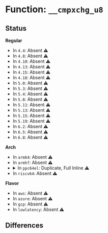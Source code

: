 # Function: <code>__cmpxchg_u8</code>

## Status
<b>Regular</b>
<ul>
<li>
In <code>4.4</code>: Absent ⚠️
</li>
<li>
In <code>4.8</code>: Absent ⚠️
</li>
<li>
In <code>4.10</code>: Absent ⚠️
</li>
<li>
In <code>4.13</code>: Absent ⚠️
</li>
<li>
In <code>4.15</code>: Absent ⚠️
</li>
<li>
In <code>4.18</code>: Absent ⚠️
</li>
<li>
In <code>5.0</code>: Absent ⚠️
</li>
<li>
In <code>5.3</code>: Absent ⚠️
</li>
<li>
In <code>5.4</code>: Absent ⚠️
</li>
<li>
In <code>5.8</code>: Absent ⚠️
</li>
<li>
In <code>5.11</code>: Absent ⚠️
</li>
<li>
In <code>5.13</code>: Absent ⚠️
</li>
<li>
In <code>5.15</code>: Absent ⚠️
</li>
<li>
In <code>5.19</code>: Absent ⚠️
</li>
<li>
In <code>6.2</code>: Absent ⚠️
</li>
<li>
In <code>6.5</code>: Absent ⚠️
</li>
<li>
In <code>6.8</code>: Absent ⚠️
</li>
</ul>
<b>Arch</b>
<ul>
<li>
In <code>arm64</code>: Absent ⚠️
</li>
<li>
In <code>armhf</code>: Absent ⚠️
</li>
<li>
<details>
<summary>In <code>ppc64el</code>: Duplicate, Full Inline ⚠️</summary>

**Collision:** Static Duplication

**Inline:** Full

**Transformation:** False

**Instances:**

```
In arch/powerpc/kernel/fadump.c (0)
Location: arch/powerpc/include/asm/cmpxchg.h:213
Inline: False
```
```
In arch/powerpc/kernel/smp.c (0)
Location: arch/powerpc/include/asm/cmpxchg.h:213
Inline: False
```
```
In arch/powerpc/mm/book3s64/iommu_api.c (0)
Location: arch/powerpc/include/asm/cmpxchg.h:213
Inline: False
```
```
In arch/powerpc/platforms/powernv/idle.c (0)
Location: arch/powerpc/include/asm/cmpxchg.h:213
Inline: False
```
```
In arch/powerpc/platforms/powernv/pci-ioda-tce.c (0)
Location: arch/powerpc/include/asm/cmpxchg.h:213
Inline: False
```
```
In arch/powerpc/xmon/xmon.c (0)
Location: arch/powerpc/include/asm/cmpxchg.h:213
Inline: False
```
```
In arch/powerpc/kvm/book3s_hv_builtin.c (0)
Location: arch/powerpc/include/asm/cmpxchg.h:213
Inline: False
```
```
In arch/powerpc/kvm/book3s_hv_rm_xics.c (0)
Location: arch/powerpc/include/asm/cmpxchg.h:213
Inline: False
```
```
In kernel/panic.c (0)
Location: arch/powerpc/include/asm/cmpxchg.h:213
Inline: False
```
```
In kernel/exit.c (0)
Location: arch/powerpc/include/asm/cmpxchg.h:213
Inline: False
```
```
In kernel/task_work.c (0)
Location: arch/powerpc/include/asm/cmpxchg.h:213
Inline: False
```
```
In kernel/smpboot.c (0)
Location: arch/powerpc/include/asm/cmpxchg.h:213
Inline: False
```
```
In kernel/ucount.c (0)
Location: arch/powerpc/include/asm/cmpxchg.h:213
Inline: False
```
```
In kernel/sched/core.c (0)
Location: arch/powerpc/include/asm/cmpxchg.h:213
Inline: False
```
```
In kernel/sched/fair.c (0)
Location: arch/powerpc/include/asm/cmpxchg.h:213
Inline: False
```
```
In kernel/sched/psi.c (0)
Location: arch/powerpc/include/asm/cmpxchg.h:213
Inline: False
```
```
In kernel/locking/rwsem.c (0)
Location: arch/powerpc/include/asm/cmpxchg.h:213
Inline: False
```
```
In kernel/locking/osq_lock.c (0)
Location: arch/powerpc/include/asm/cmpxchg.h:213
Inline: False
```
```
In kernel/printk/printk_safe.c (0)
Location: arch/powerpc/include/asm/cmpxchg.h:213
Inline: False
```
```
In kernel/rcu/tree.c (0)
Location: arch/powerpc/include/asm/cmpxchg.h:213
Inline: False
```
```
In kernel/time/posix-cpu-timers.c (0)
Location: arch/powerpc/include/asm/cmpxchg.h:213
Inline: False
```
```
In kernel/acct.c (0)
Location: arch/powerpc/include/asm/cmpxchg.h:213
Inline: False
```
```
In kernel/kexec_core.c (0)
Location: arch/powerpc/include/asm/cmpxchg.h:213
Inline: False
```
```
In kernel/debug/kdb/kdb_io.c (0)
Location: arch/powerpc/include/asm/cmpxchg.h:213
Inline: False
```
```
In kernel/trace/ring_buffer.c (0)
Location: arch/powerpc/include/asm/cmpxchg.h:213
Inline: False
```
```
In kernel/trace/tracing_map.c (0)
Location: arch/powerpc/include/asm/cmpxchg.h:213
Inline: False
```
```
In kernel/trace/trace_functions.c (0)
Location: arch/powerpc/include/asm/cmpxchg.h:213
Inline: False
```
```
In kernel/trace/blktrace.c (0)
Location: arch/powerpc/include/asm/cmpxchg.h:213
Inline: False
```
```
In kernel/irq_work.c (0)
Location: arch/powerpc/include/asm/cmpxchg.h:213
Inline: False
```
```
In kernel/bpf/devmap.c (0)
Location: arch/powerpc/include/asm/cmpxchg.h:213
Inline: False
```
```
In kernel/events/core.c (0)
Location: arch/powerpc/include/asm/cmpxchg.h:213
Inline: False
```
```
In kernel/jump_label.c (0)
Location: arch/powerpc/include/asm/cmpxchg.h:213
Inline: False
```
```
In mm/oom_kill.c (0)
Location: arch/powerpc/include/asm/cmpxchg.h:213
Inline: False
```
```
In mm/vmscan.c (0)
Location: arch/powerpc/include/asm/cmpxchg.h:213
Inline: False
```
```
In mm/mmzone.c (0)
Location: arch/powerpc/include/asm/cmpxchg.h:213
Inline: False
```
```
In mm/mmap.c (0)
Location: arch/powerpc/include/asm/cmpxchg.h:213
Inline: False
```
```
In mm/page_alloc.c (0)
Location: arch/powerpc/include/asm/cmpxchg.h:213
Inline: False
```
```
In mm/frontswap.c (0)
Location: arch/powerpc/include/asm/cmpxchg.h:213
Inline: False
```
```
In mm/ksm.c (0)
Location: arch/powerpc/include/asm/cmpxchg.h:213
Inline: False
```
```
In mm/migrate.c (0)
Location: arch/powerpc/include/asm/cmpxchg.h:213
Inline: False
```
```
In mm/huge_memory.c (0)
Location: arch/powerpc/include/asm/cmpxchg.h:213
Inline: False
```
```
In mm/khugepaged.c (0)
Location: arch/powerpc/include/asm/cmpxchg.h:213
Inline: False
```
```
In mm/memcontrol.c (0)
Location: arch/powerpc/include/asm/cmpxchg.h:213
Inline: False
```
```
In mm/cleancache.c (0)
Location: arch/powerpc/include/asm/cmpxchg.h:213
Inline: False
```
```
In mm/memfd.c (0)
Location: arch/powerpc/include/asm/cmpxchg.h:213
Inline: False
```
```
In fs/open.c (0)
Location: arch/powerpc/include/asm/cmpxchg.h:213
Inline: False
```
```
In fs/exec.c (0)
Location: arch/powerpc/include/asm/cmpxchg.h:213
Inline: False
```
```
In fs/namei.c (0)
Location: arch/powerpc/include/asm/cmpxchg.h:213
Inline: False
```
```
In fs/dcache.c (0)
Location: arch/powerpc/include/asm/cmpxchg.h:213
Inline: False
```
```
In fs/inode.c (0)
Location: arch/powerpc/include/asm/cmpxchg.h:213
Inline: False
```
```
In fs/fs-writeback.c (0)
Location: arch/powerpc/include/asm/cmpxchg.h:213
Inline: False
```
```
In fs/nsfs.c (0)
Location: arch/powerpc/include/asm/cmpxchg.h:213
Inline: False
```
```
In fs/buffer.c (0)
Location: arch/powerpc/include/asm/cmpxchg.h:213
Inline: False
```
```
In fs/direct-io.c (0)
Location: arch/powerpc/include/asm/cmpxchg.h:213
Inline: False
```
```
In fs/notify/mark.c (0)
Location: arch/powerpc/include/asm/cmpxchg.h:213
Inline: False
```
```
In fs/eventpoll.c (0)
Location: arch/powerpc/include/asm/cmpxchg.h:213
Inline: False
```
```
In fs/aio.c (0)
Location: arch/powerpc/include/asm/cmpxchg.h:213
Inline: False
```
```
In fs/io_uring.c (0)
Location: arch/powerpc/include/asm/cmpxchg.h:213
Inline: False
```
```
In fs/crypto/keysetup.c (0)
Location: arch/powerpc/include/asm/cmpxchg.h:213
Inline: False
```
```
In fs/verity/enable.c (0)
Location: arch/powerpc/include/asm/cmpxchg.h:213
Inline: False
```
```
In fs/verity/hash_algs.c (0)
Location: arch/powerpc/include/asm/cmpxchg.h:213
Inline: False
```
```
In fs/verity/open.c (0)
Location: arch/powerpc/include/asm/cmpxchg.h:213
Inline: False
```
```
In fs/locks.c (0)
Location: arch/powerpc/include/asm/cmpxchg.h:213
Inline: False
```
```
In fs/posix_acl.c (0)
Location: arch/powerpc/include/asm/cmpxchg.h:213
Inline: False
```
```
In fs/iomap/direct-io.c (0)
Location: arch/powerpc/include/asm/cmpxchg.h:213
Inline: False
```
```
In fs/proc/inode.c (0)
Location: arch/powerpc/include/asm/cmpxchg.h:213
Inline: False
```
```
In fs/kernfs/dir.c (0)
Location: arch/powerpc/include/asm/cmpxchg.h:213
Inline: False
```
```
In fs/ext4/dir.c (0)
Location: arch/powerpc/include/asm/cmpxchg.h:213
Inline: False
```
```
In fs/ext4/inline.c (0)
Location: arch/powerpc/include/asm/cmpxchg.h:213
Inline: False
```
```
In fs/ext4/inode.c (0)
Location: arch/powerpc/include/asm/cmpxchg.h:213
Inline: False
```
```
In fs/ext4/namei.c (0)
Location: arch/powerpc/include/asm/cmpxchg.h:213
Inline: False
```
```
In fs/fat/dir.c (0)
Location: arch/powerpc/include/asm/cmpxchg.h:213
Inline: False
```
```
In fs/fat/inode.c (0)
Location: arch/powerpc/include/asm/cmpxchg.h:213
Inline: False
```
```
In fs/fat/misc.c (0)
Location: arch/powerpc/include/asm/cmpxchg.h:213
Inline: False
```
```
In fs/fat/namei_vfat.c (0)
Location: arch/powerpc/include/asm/cmpxchg.h:213
Inline: False
```
```
In fs/fuse/dir.c (0)
Location: arch/powerpc/include/asm/cmpxchg.h:213
Inline: False
```
```
In fs/fuse/readdir.c (0)
Location: arch/powerpc/include/asm/cmpxchg.h:213
Inline: False
```
```
In fs/debugfs/file.c (0)
Location: arch/powerpc/include/asm/cmpxchg.h:213
Inline: False
```
```
In security/integrity/ima/ima_api.c (0)
Location: arch/powerpc/include/asm/cmpxchg.h:213
Inline: False
```
```
In block/bio.c (0)
Location: arch/powerpc/include/asm/cmpxchg.h:213
Inline: False
```
```
In block/blk-mq.c (0)
Location: arch/powerpc/include/asm/cmpxchg.h:213
Inline: False
```
```
In block/blk-mq-tag.c (0)
Location: arch/powerpc/include/asm/cmpxchg.h:213
Inline: False
```
```
In block/blk-rq-qos.c (0)
Location: arch/powerpc/include/asm/cmpxchg.h:213
Inline: False
```
```
In block/blk-cgroup.c (0)
Location: arch/powerpc/include/asm/cmpxchg.h:213
Inline: False
```
```
In block/blk-iocost.c (0)
Location: arch/powerpc/include/asm/cmpxchg.h:213
Inline: False
```
```
In lib/llist.c (0)
Location: arch/powerpc/include/asm/cmpxchg.h:213
Inline: False
```
```
In lib/rhashtable.c (0)
Location: arch/powerpc/include/asm/cmpxchg.h:213
Inline: False
```
```
In lib/errseq.c (0)
Location: arch/powerpc/include/asm/cmpxchg.h:213
Inline: False
```
```
In lib/genalloc.c (0)
Location: arch/powerpc/include/asm/cmpxchg.h:213
Inline: False
```
```
In lib/sbitmap.c (0)
Location: arch/powerpc/include/asm/cmpxchg.h:213
Inline: False
```
```
In drivers/rapidio/rio.c (0)
Location: arch/powerpc/include/asm/cmpxchg.h:213
Inline: False
```
```
In drivers/tty/tty_ldsem.c (0)
Location: arch/powerpc/include/asm/cmpxchg.h:213
Inline: False
```
```
In drivers/tty/tty_audit.c (0)
Location: arch/powerpc/include/asm/cmpxchg.h:213
Inline: False
```
```
In drivers/char/random.c (0)
Location: arch/powerpc/include/asm/cmpxchg.h:213
Inline: False
```
```
In drivers/dma-buf/dma-fence-array.c (0)
Location: arch/powerpc/include/asm/cmpxchg.h:213
Inline: False
```
```
In drivers/dma-buf/dma-fence-chain.c (0)
Location: arch/powerpc/include/asm/cmpxchg.h:213
Inline: False
```
```
In drivers/vfio/vfio.c (0)
Location: arch/powerpc/include/asm/cmpxchg.h:213
Inline: False
```
```
In drivers/thermal/thermal_core.c (0)
Location: arch/powerpc/include/asm/cmpxchg.h:213
Inline: False
```
```
In drivers/md/md.c (0)
Location: arch/powerpc/include/asm/cmpxchg.h:213
Inline: False
```
```
In drivers/md/dm.c (0)
Location: arch/powerpc/include/asm/cmpxchg.h:213
Inline: False
```
```
In net/core/sock.c (0)
Location: arch/powerpc/include/asm/cmpxchg.h:213
Inline: False
```
```
In net/core/skbuff.c (0)
Location: arch/powerpc/include/asm/cmpxchg.h:213
Inline: False
```
```
In net/core/dev.c (0)
Location: arch/powerpc/include/asm/cmpxchg.h:213
Inline: False
```
```
In net/core/dst.c (0)
Location: arch/powerpc/include/asm/cmpxchg.h:213
Inline: False
```
```
In net/core/filter.c (0)
Location: arch/powerpc/include/asm/cmpxchg.h:213
Inline: False
```
```
In net/core/sock_diag.c (0)
Location: arch/powerpc/include/asm/cmpxchg.h:213
Inline: False
```
```
In net/core/netpoll.c (0)
Location: arch/powerpc/include/asm/cmpxchg.h:213
Inline: False
```
```
In net/core/lwtunnel.c (0)
Location: arch/powerpc/include/asm/cmpxchg.h:213
Inline: False
```
```
In net/core/bpf_sk_storage.c (0)
Location: arch/powerpc/include/asm/cmpxchg.h:213
Inline: False
```
```
In net/ipv4/route.c (0)
Location: arch/powerpc/include/asm/cmpxchg.h:213
Inline: False
```
```
In net/ipv4/protocol.c (0)
Location: arch/powerpc/include/asm/cmpxchg.h:213
Inline: False
```
```
In net/ipv4/tcp.c (0)
Location: arch/powerpc/include/asm/cmpxchg.h:213
Inline: False
```
```
In net/ipv4/tcp_output.c (0)
Location: arch/powerpc/include/asm/cmpxchg.h:213
Inline: False
```
```
In net/ipv6/route.c (0)
Location: arch/powerpc/include/asm/cmpxchg.h:213
Inline: False
```
```
In net/ipv6/ip6_fib.c (0)
Location: arch/powerpc/include/asm/cmpxchg.h:213
Inline: False
```
```
In net/ipv6/ip6_icmp.c (0)
Location: arch/powerpc/include/asm/cmpxchg.h:213
Inline: False
```
```
In net/ipv6/protocol.c (0)
Location: arch/powerpc/include/asm/cmpxchg.h:213
Inline: False
```
```
In net/xdp/xdp_umem.c (0)
Location: arch/powerpc/include/asm/cmpxchg.h:213
Inline: False
```
```
In lib/dump_stack.c (0)
Location: arch/powerpc/include/asm/cmpxchg.h:213
Inline: False
```
</details>
</li>
<li>
In <code>riscv64</code>: Absent ⚠️
</li>
</ul>
<b>Flavor</b>
<ul>
<li>
In <code>aws</code>: Absent ⚠️
</li>
<li>
In <code>azure</code>: Absent ⚠️
</li>
<li>
In <code>gcp</code>: Absent ⚠️
</li>
<li>
In <code>lowlatency</code>: Absent ⚠️
</li>
</ul>

## Differences
